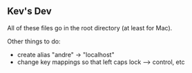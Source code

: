 ## Kev's Dev
All of these files go in the root directory (at least for Mac).

Other things to do:

- create alias "andre" -> "localhost"
- change key mappings so that left caps lock --> control, etc
